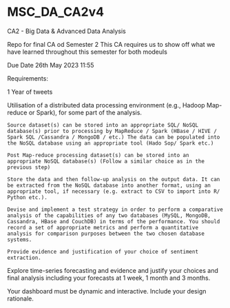 # MSC_DA_CA2v4
CA2 - Big Data &amp; Advanced Data Analysis


Repo for final CA od Semester 2
This CA requires us to show off what we have learned throughout this semester for both modeuls

Due Date 26th May 2023 11:55

Requirements:

1 Year of tweets 

 Utilisation of a distributed data processing environment (e.g., Hadoop Map-reduce or Spark), for some part of the analysis.

	Source dataset(s) can be stored into an appropriate SQL/ NoSQL database(s) prior to processing by MapReduce / Spark (HBase / HIVE / Spark SQL /Cassandra / MongoDB / etc.) The data can be populated into the NoSQL database using an appropriate tool (Hado Sop/ Spark etc.)

	Post Map-reduce processing dataset(s) can be stored into an appropriate NoSQL database(s) (Follow a similar choice as in the previous step)

	Store the data and then follow-up analysis on the output data. It can be extracted from the NoSQL database into another format, using an appropriate tool, if necessary (e.g. extract to CSV to import into R/ Python etc.).

	Devise and implement a test strategy in order to perform a comparative analysis of the capabilities of any two databases (MySQL, MongoDB, Cassandra, HBase and CouchDB) in terms of the performance. You should record a set of appropriate metrics and perform a quantitative analysis for comparison purposes between the two chosen database systems.

	Provide evidence and justification of your choice of sentiment extraction.

Explore time-series forecasting and evidence and justify your choices and final analysis including your forecasts at  1 week, 1 month and 3 months.

Your dashboard must be dynamic and interactive. Include your design rationale.

